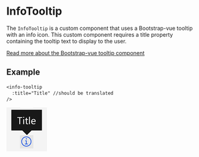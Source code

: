 # InfoTooltip

The `InfoTooltip` is a custom component that uses a Bootstrap-vue tooltip with an info icon. This custom component requires a title property containing the tooltip text to display to the user.

[Read more about the Bootstrap-vue tooltip component](https://bootstrap-vue.org/docs/components/tooltip)

## Example

```vue
<info-tooltip
  :title="Title" //should be translated
/>
```

![Tooltip example](./info-tooltip.png)
